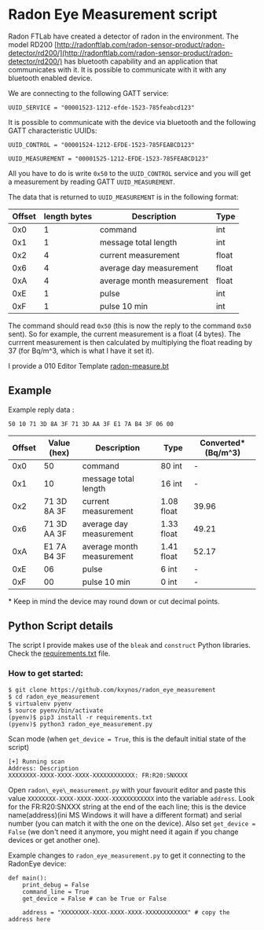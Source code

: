 # Radon Eye Measurement script

Radon FTLab have created a detector of radon in the environment. The model RD200 [http://radonftlab.com/radon-sensor-product/radon-detector/rd200/](http://radonftlab.com/radon-sensor-product/radon-detector/rd200/) has bluetooth capability and an application that communicates with it. It is possible to communicate with it with any bluetooth enabled device. 

We are connecting to the following GATT service:

```
UUID_SERVICE = "00001523-1212-efde-1523-785feabcd123"
```

It is possible to communicate with the device via bluetooth and the following GATT characteristic UUIDs:

```
UUID_CONTROL = "00001524-1212-EFDE-1523-785FEABCD123"
```
```
UUID_MEASUREMENT = "00001525-1212-EFDE-1523-785FEABCD123"
```

All you have to do is write ```0x50``` to the ```UUID_CONTROL``` service and you will get a measurement by reading GATT ```UUID_MEASUREMENT```.

The data that is returned to ```UUID_MEASUREMENT``` is in the following format:

|Offset|length bytes|Description| Type |
|---|---|---|---| 
|0x0|1 | command |int| 
|0x1|1 | message total length| int|
|0x2|4 | current measurement| float|
|0x6|4 | average day measurement| float|
|0xA|4 | average month measurement| float|
|0xE|1 | pulse | int |
|0xF|1 | pulse 10 min| int |

The command should read ```0x50``` (this is now the reply to the command ```0x50``` sent). So for example, the current measurement is a float (4 bytes). The currrent measurement is then calculated by multiplying the float reading by 37 (for Bq/m^3, which is what I have it set it).

I provide a 010 Editor Template [radon-measure.bt](radon-measure.bt)

## Example

Example reply data :

```50 10 71 3D 8A 3F 71 3D AA 3F E1 7A B4 3F 06 00```

|Offset|Value (hex)|Description| Type | Converted\* (Bq/m^3)|
|---|---|---|---|---| 
|0x0|50 | command |80 int| - |
|0x1|10 | message total length| 16 int|- |
|0x2|71 3D 8A 3F | current measurement| 1.08 float| 39.96|
|0x6|71 3D AA 3F| average day measurement| 1.33 float|49.21|
|0xA|E1 7A B4 3F | average month measurement| 1.41 float|52.17|
|0xE|06 | pulse | 6 int |-|
|0xF|00 | pulse 10 min| 0 int |-|

\* Keep in mind the device may round down or cut decimal points. 

## Python Script details

The script I provide makes use of the ```bleak``` and ```construct``` Python libraries. Check the [requirements.txt](requirements.txt) file.

### How to get started:

```
$ git clone https://github.com/kxynos/radon_eye_measurement
$ cd radon_eye_measurement
$ virtualenv pyenv
$ source pyenv/bin/activate
(pyenv)$ pip3 install -r requirements.txt
(pyenv)$ python3 radon_eye_measurement.py

```
Scan mode (when ```get_device = True```, this is the default initial state of the script)

```
[+] Running scan
Address: Description
XXXXXXXX-XXXX-XXXX-XXXX-XXXXXXXXXXXX: FR:R20:SNXXXX
```
Open ```radon\_eye\_measurement.py``` with your favourit editor and paste this value ```XXXXXXXX-XXXX-XXXX-XXXX-XXXXXXXXXXXX``` into the variable ```address```. Look for the FR:R20:SNXXX string at the end of the each line; this is the device name(address)(ini MS Windows it will have a different format) and serial number (you can match it with the one on the device). Also set ```get_device = False``` (we don't need it anymore, you might need it again if you change devices or get another one).

Example changes to ```radon_eye_measurement.py``` to get it connecting to the RadonEye device:

```
def main():
    print_debug = False
    command_line = True
    get_device = False # can be True or False
    
    address = "XXXXXXXX-XXXX-XXXX-XXXX-XXXXXXXXXXXX" # copy the address here

```
